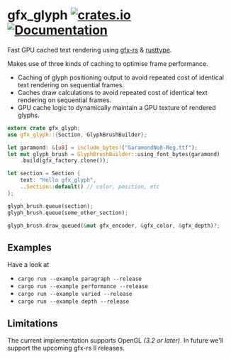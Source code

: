 gfx_glyph
[![crates.io](https://img.shields.io/crates/v/gfx_glyph.svg)](https://crates.io/crates/gfx_glyph)
[![Documentation](https://docs.rs/gfx_glyph/badge.svg)](https://docs.rs/gfx_glyph)
================

Fast GPU cached text rendering using [gfx-rs](https://github.com/gfx-rs/gfx/tree/pre-ll) & [rusttype](https://github.com/dylanede/rusttype).

Makes use of three kinds of caching to optimise frame performance.

* Caching of glyph positioning output to avoid repeated cost of identical text
rendering on sequential frames.
* Caches draw calculations to avoid repeated cost of identical text rendering on
sequential frames.
* GPU cache logic to dynamically maintain a GPU texture of rendered glyphs.

```rust
extern crate gfx_glyph;
use gfx_glyph::{Section, GlyphBrushBuilder};

let garamond: &[u8] = include_bytes!("GaramondNo8-Reg.ttf");
let mut glyph_brush = GlyphBrushBuilder::using_font_bytes(garamond)
    .build(gfx_factory.clone());

let section = Section {
    text: "Hello gfx_glyph",
    ..Section::default() // color, position, etc
};

glyph_brush.queue(section);
glyph_brush.queue(some_other_section);

glyph_brush.draw_queued(&mut gfx_encoder, &gfx_color, &gfx_depth)?;
```

## Examples
Have a look at
* `cargo run --example paragraph --release`
* `cargo run --example performance --release`
* `cargo run --example varied --release`
* `cargo run --example depth --release`


## Limitations
The current implementation supports OpenGL *(3.2 or later)*. In future we'll support the upcoming gfx-rs ll releases.
